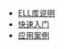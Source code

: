 <!-- docs/_sidebar.md -->

- [ELL库说明](/README.md)
- [快速入门](zh-cn/start/start.md)
- [应用案例](zh-cn/app/app.md)